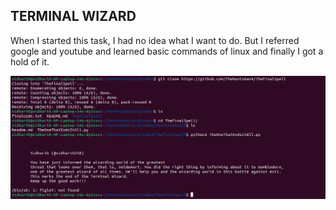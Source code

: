 ## TERMINAL WIZARD
When I started this task, I had no idea what I want to do. But I referred google and youtube and learned basic commands of linux and finally I got a hold of it.

![](https://github.com/sidharth256/amfoss-tasks/blob/main/task-01/task_completion.png)
